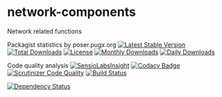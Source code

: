 # network-components
Network related functions


Packagist statistics by poser.pugx.org
[![Latest Stable Version](https://poser.pugx.org/danielgp/network-components/v/stable)](https://packagist.org/packages/danielgp/network-components)
[![Total Downloads](https://poser.pugx.org/danielgp/network-components/downloads)](https://packagist.org/packages/danielgp/network-components)
[![License](https://poser.pugx.org/danielgp/network-components/license)](https://packagist.org/packages/danielgp/network-components)
[![Monthly Downloads](https://poser.pugx.org/danielgp/network-components/d/monthly)](https://packagist.org/packages/danielgp/network-components)
[![Daily Downloads](https://poser.pugx.org/danielgp/network-components/d/daily)](https://packagist.org/packages/danielgp/network-components)


Code quality analysis
[![SensioLabsInsight](https://insight.sensiolabs.com/projects/98c373a9-e5c3-46a9-ba71-65a0d7e38eb8/big.png)](https://insight.sensiolabs.com/projects/98c373a9-e5c3-46a9-ba71-65a0d7e38eb8)
[![Codacy Badge](https://api.codacy.com/project/badge/grade/2bf900c1b5e54f289f45f7f0bb059904)](https://www.codacy.com/app/danielpopiniuc/network-components)
[![Scrutinizer Code Quality](https://scrutinizer-ci.com/g/danielgp/network-components/badges/quality-score.png?b=master)](https://scrutinizer-ci.com/g/danielgp/network-components/?branch=master)
[![Build Status](https://scrutinizer-ci.com/g/danielgp/network-components/badges/build.png?b=master)](https://scrutinizer-ci.com/g/danielgp/network-components/build-status/master)


[![Dependency Status](https://beta.gemnasium.com/badges/github.com/danielgp/network-components.svg)](https://beta.gemnasium.com/projects/github.com/danielgp/network-components) 
